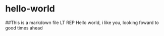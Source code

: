 # hello-world
##This is a markdown file
LT REP
Hello world, i like you, looking foward to good times ahead
